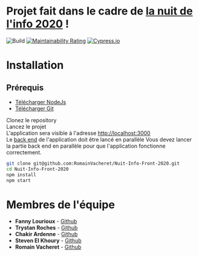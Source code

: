 # Projet fait dans le cadre de [la nuit de l'info 2020](https://www.nuitdelinfo.com/) !

![Build](https://github.com/RomainVacheret/Nuit-Info-Front-2020/workflows/Nuit-Info-Front-2020/badge.svg)
[![Maintainability Rating](https://sonarcloud.io/api/project_badges/measure?project=RomainVacheret_Nuit-Info-Front-2020&metric=sqale_rating)](https://sonarcloud.io/dashboard?id=RomainVacheret_Nuit-Info-Front-2020)
[![Cypress.io](https://img.shields.io/badge/tested%20with-Cypress-04C38E.svg)](https://www.cypress.io/)
# Installation
## Prérequis

* [Télécharger NodeJs](https://nodejs.org/en/download/)
* [Télécharger Git](https://git-scm.com/downloads)

Clonez le repository  
Lancez le projet  
L'application sera visible à l'adresse [http://localhost:3000](http://localhost:3000)  
Le [back end](https://github.com/RomainVacheret/Nuit-Info-Back-2020) de l'application doit être lancé en parallèle 
Vous devez lancer la partie back end en parallèle pour que l'application fonctionne correctement.
```Bash
git clone git@github.com:RomainVacheret/Nuit-Info-Front-2020.git
cd Nuit-Info-Front-2020
npm install
npm start
```
# Membres de l'équipe
* **Fanny Lourioux** - [Github](https://github.com/FannyLourioux) 
* **Trystan Roches** - [Github](https://github.com/Trystan4) 
* **Chakir Ardenne** - [Github](https://github.com/ChakirArdenne)
* **Steven El Khoury** - [Github](https://github.com/StevenelKhoury)
* **Romain Vacheret** - [Github](https://github.com/RomainVacheret) 